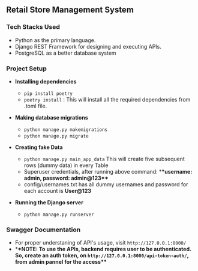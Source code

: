 ## Retail Store Management System

### Tech Stacks Used

- Python as the primary language.
- Django REST Framework for designing and executing APIs.
- PostgreSQL as a better database system

### Project Setup

- **Installing dependencies**

  - `pip install poetry`
  - `poetry install` : This will install all the required dependencies from .toml file.

- **Making database migrations**

  - `python manage.py makemigrations`
  - `python manage.py migrate`

- **Creating fake Data**

  - `python manage.py main_app_data` This will create five subsequent rows (dummy data) in every Table
  - Superuser credentials, after running above command: \***\*username: admin, password: admin@123\*\***
  - config/usernames.txt has all dummy usernames and password for each account is **User@123**

- **Running the Django server**

  - `python manage.py runserver`

### Swagger Documentation

- For proper understaning of API's usage, visit `http://127.0.0.1:8000/`
- \***\*NOTE: To use the APIs, backend requires user to be authenticated. So, create an auth token, on `http://127.0.0.1:8000/api-token-auth/`, from admin pannel for the access\*\***
